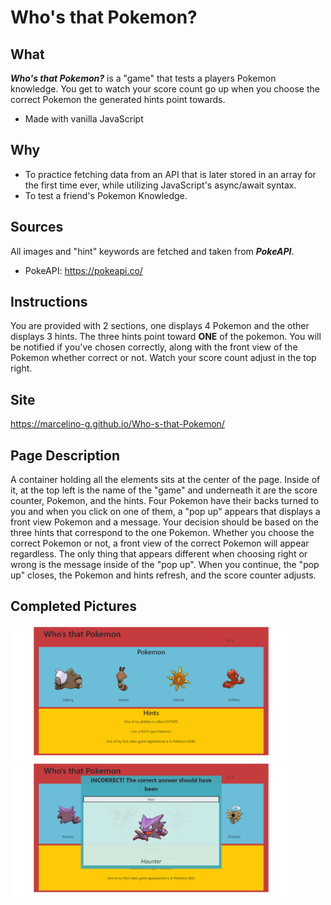 # Who's that Pokemon?

## What
 ***Who's that Pokemon?***  is a "game" that tests a players Pokemon knowledge. You get to watch your score count go up when you choose the correct Pokemon the generated hints point towards.
 - Made with vanilla JavaScript
 
## Why
- To practice fetching data from an API that is later stored in an array for the first time ever, while utilizing JavaScript's async/await syntax.
- To test a friend's Pokemon Knowledge. 
 
## Sources
All images and "hint" keywords are fetched and taken from ***PokeAPI***.
- PokeAPI: https://pokeapi.co/

## Instructions
You are provided with 2 sections, one displays 4 Pokemon and the other displays 3 hints. The three hints point toward **ONE** of the pokemon. You will be notified if you've chosen correctly, along with the front view of the Pokemon whether correct or not. Watch your score count adjust in the top right.

## Site
https://marcelino-g.github.io/Who-s-that-Pokemon/
 
## Page Description
 A container holding all the elements sits at the center of the page. Inside of it, at the top left is the name of the "game" and underneath it are the score counter, Pokemon, and the hints. Four Pokemon have their backs turned to you and when you click on one of them, a "pop up" appears that displays a front view Pokemon and a message. Your decision should be based on the three hints that correspond to the one Pokemon. Whether you choose the correct Pokemon or not, a front view of the correct Pokemon will appear regardless. The only thing that appears different when choosing right or wrong is the message inside of the "pop up". When you continue, the "pop up" closes, the Pokemon and hints refresh, and the score counter adjusts.
 
## Completed Pictures

<img width="450" src="./Completed%20pics/finishedPic.png" />
<img width="450" src="./Completed%20pics/finishedPic2.png" />
 

